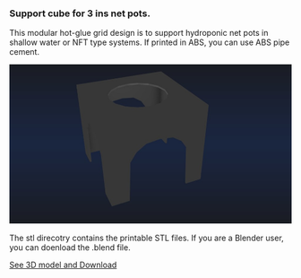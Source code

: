 ### Support cube for 3 ins net pots.
This modular hot-glue grid design is to support hydroponic net pots in shallow water or NFT type systems.  If printed in ABS, you can use ABS pipe cement.

![alt text](https://github.com/WillWelker/3d-print/blob/master/hydro-cube/cube.jpg "Hydrocube")

The stl direcotry contains the printable STL files.  If you are a Blender user, you can doenload the .blend file. 

[See 3D model and Download](https://github.com/WillWelker/3d-print/blob/master/hydro-cube/stl/hydro-cube.stl)
